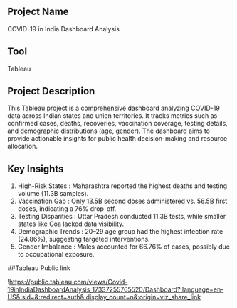 ## Project Name
COVID-19 in India Dashboard Analysis
## Tool
Tableau


## Project Description
This Tableau project is a comprehensive dashboard analyzing COVID-19 data across Indian states and union territories. It tracks metrics such as confirmed cases, deaths, recoveries, vaccination coverage, testing details, and demographic distributions (age, gender). The dashboard aims to provide actionable insights for public health decision-making and resource allocation.  

## Key Insights
1. High-Risk States :
Maharashtra reported the highest deaths and testing volume (11.3B samples).  
2. Vaccination Gap :
Only 13.5B second doses administered vs. 56.5B first doses, indicating a 76% drop-off.  
3. Testing Disparities :
Uttar Pradesh conducted 11.3B tests, while smaller states like Goa lacked data visibility.  
4. Demographic Trends :
20–29 age group had the highest infection rate (24.86%), suggesting targeted interventions.  
5. Gender Imbalance :
Males accounted for 66.76% of cases, possibly due to occupational exposure.  

##Tableau Public link

!https://public.tableau.com/views/Covid-19inIndiaDashboardAnalysis_17337255765520/Dashboard?:language=en-US&:sid=&:redirect=auth&:display_count=n&:origin=viz_share_link

